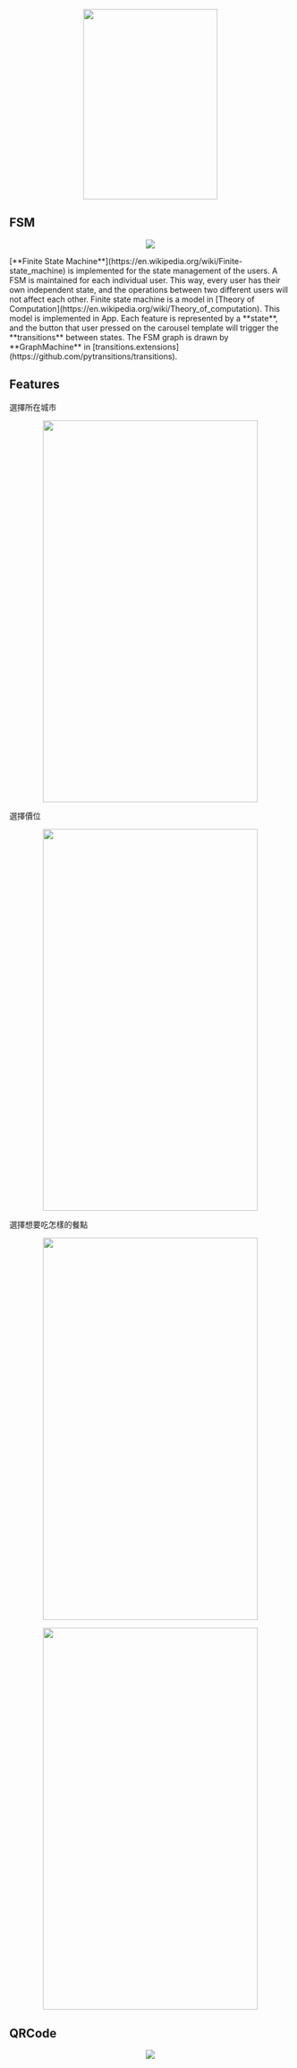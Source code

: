 <p align=center>
    <img src="img/greeting.jpg" width="240" height="340">
</p>

## FSM

<p align=center>
    <img src="img/show-fsm.png">
</p>
[**Finite State Machine**](https://en.wikipedia.org/wiki/Finite-state_machine) is implemented for the state management of the users. A FSM is maintained for each individual user. This way, every user has their own independent state, and the operations between two different users will not affect each other.
Finite state machine is a model in [Theory of Computation](https://en.wikipedia.org/wiki/Theory_of_computation). This model is implemented in App. Each feature is represented by a **state**, and the button that user pressed on the carousel template will trigger the **transitions** between states. The FSM graph is drawn by **GraphMachine** in [transitions.extensions](https://github.com/pytransitions/transitions).

## Features

選擇所在城市
<p align=center>
    <img src="img/location.jpg" width="384" height="682.4">
</p>

選擇價位
<p align=center>
    <img src="img/price.jpg" width="384" height="682.4">
</p>

選擇想要吃怎樣的餐點
<p align=center>
    <img src="img/pre_menu.jpg" width="384" height="682.4">
</p>
<p align=center>
    <img src="img/menu.jpg" width="384" height="682.4">
</p>

## QRCode
<p align=center>
    <img src="img/qrcode.png">
</p>